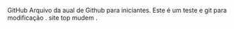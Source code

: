 GitHub
Arquivo da aual de Github para iniciantes.
Este é um teste e git para modificação .
site top mudem .
